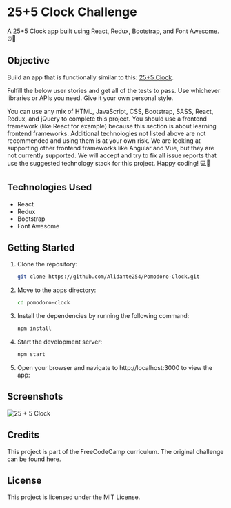 # 25+5 Clock Challenge

A 25+5 Clock app built using React, Redux, Bootstrap, and Font Awesome. ⏰🍅

## Objective

Build an app that is functionally similar to this: [25+5 Clock](https://25--5-clock.freecodecamp.rocks).

Fulfill the below user stories and get all of the tests to pass. Use whichever libraries or APIs you need. Give it your own personal style. 

You can use any mix of HTML, JavaScript, CSS, Bootstrap, SASS, React, Redux, and jQuery to complete this project. You should use a frontend framework (like React for example) because this section is about learning frontend frameworks. Additional technologies not listed above are not recommended and using them is at your own risk. We are looking at supporting other frontend frameworks like Angular and Vue, but they are not currently supported. We will accept and try to fix all issue reports that use the suggested technology stack for this project. Happy coding! 💻🚀

## Technologies Used

- React
- Redux
- Bootstrap
- Font Awesome

## Getting Started

1. Clone the repository:
   ```bash
   git clone https://github.com/Alidante254/Pomodoro-Clock.git
   ```
3. Move to the apps directory:
   ```bash
   cd pomodoro-clock
   ```
4. Install the dependencies by running the following command:

   ```bash
   npm install
   ```
5. Start the development server:

   ```bash
   npm start
   ```
6. Open your browser and navigate to http://localhost:3000 to view the app:

## Screenshots
![25 + 5 Clock](image-url)

## Credits
This project is part of the FreeCodeCamp curriculum. The original challenge can be found here.

## License
This project is licensed under the MIT License.
